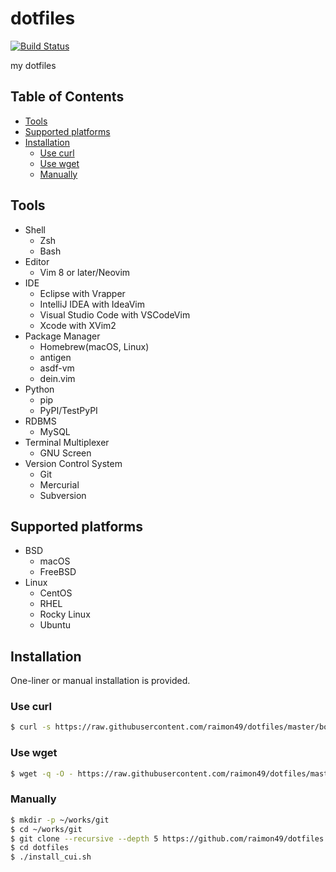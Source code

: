 dotfiles
========

[![Build Status](https://github.com/raimon49/dotfiles/workflows/Acceptance%20test/badge.svg)](https://github.com/raimon49/dotfiles/actions?query=workflow%3A%22Acceptance+test%22)

my dotfiles

Table of Contents
-----------------

* [Tools](#tools)
* [Supported platforms](#supported-platforms)
* [Installation](#installation)
    * [Use curl](#use-curl)
    * [Use wget](#use-wget)
    * [Manually](#manually)

Tools
-----

* Shell
    * Zsh
    * Bash
* Editor
    * Vim 8 or later/Neovim
* IDE
    * Eclipse with Vrapper
    * IntelliJ IDEA with IdeaVim
    * Visual Studio Code with VSCodeVim
    * Xcode with XVim2
* Package Manager
    * Homebrew(macOS, Linux)
    * antigen
    * asdf-vm
    * dein.vim
* Python
    * pip
    * PyPI/TestPyPI
* RDBMS
    * MySQL
* Terminal Multiplexer
    * GNU Screen
* Version Control System
    * Git
    * Mercurial
    * Subversion

Supported platforms
-------------------

* BSD
    * macOS
    * FreeBSD
* Linux
    * CentOS
    * RHEL
    * Rocky Linux
    * Ubuntu

Installation
------------

One-liner or manual installation is provided.

### Use curl

```bash
$ curl -s https://raw.githubusercontent.com/raimon49/dotfiles/master/bootstrap.sh | sh
```

### Use wget

```bash
$ wget -q -O - https://raw.githubusercontent.com/raimon49/dotfiles/master/bootstrap.sh | sh
```

### Manually

```bash
$ mkdir -p ~/works/git
$ cd ~/works/git
$ git clone --recursive --depth 5 https://github.com/raimon49/dotfiles.git
$ cd dotfiles
$ ./install_cui.sh
```
